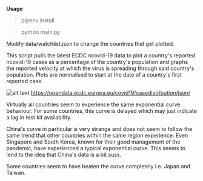 **Usage**
> pipenv install

> python main.py

Modify data/watchlist.json to change the countries that get plotted.

This script pulls the latest ECDC ncovid-19 data to plot a country's reported ncovid-19 cases as a percentage of the country's population and graphs the reported velocity at which the virus is spreading through said country's population. Plots are normalised to start at the date of a country's first reported case.

![alt text](https://raw.githubusercontent.com/elodea/ncovid-19-case-pct-by-day/master/img/plot.png)
https://opendata.ecdc.europa.eu/covid19/casedistribution/json/

Virtually all countries seem to experience the same exponential curve behaviour. For some countries, this curve is delayed which may just indicate a lag in test kit availability.

China's curve in particular is very strange and does not seem to follow the same trend that other countries within the same region experience. Even Singapore and South Korea, known for their good management of the pandemic, have experienced a typical exponential curve. This seems to lend to the idea that China's data is a bit suss.

Some countries seem to have beaten the curve completely i.e. Japan and Taiwan.
